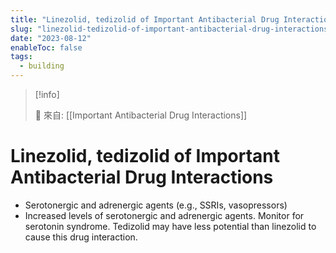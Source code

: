 ```yaml
---
title: "Linezolid, tedizolid of Important Antibacterial Drug Interactions"
slug: "linezolid-tedizolid-of-important-antibacterial-drug-interactions"
date: "2023-08-12"
enableToc: false
tags:
  - building
---
```


> [!info]
>
> 🌱 來自: [[Important Antibacterial Drug Interactions]]

# Linezolid, tedizolid of Important Antibacterial Drug Interactions

- Serotonergic and adrenergic agents (e.g., SSRIs, vasopressors)
- Increased levels of serotonergic and adrenergic agents. Monitor for serotonin syndrome. Tedizolid may have less potential than linezolid to cause this drug interaction.
